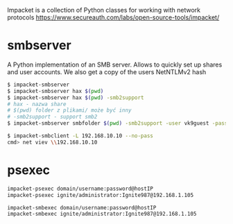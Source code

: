Impacket is a collection of Python classes for working with network protocols
https://www.secureauth.com/labs/open-source-tools/impacket/

# smbserver
A Python implementation of an SMB server. Allows to quickly set up shares and user accounts.
We also get a copy of the users NetNTLMv2 hash
```bash
$ impacket-smbserver
$ impacket-smbserver hax $(pwd)
$ impacket-smbserver hax $(pwd) -smb2support 
# hax - nazwa share 
# $(pwd) folder z plikami/ może być inny 
# -smb2support - support smb2
$ impacket-smbserver smbfolder $(pwd) -smb2support -user vk9guest -password vk9pass

$ impacket-smbclient -L 192.168.10.10 --no-pass
cmd> net viev \\192.168.10.10
```

# psexec
```bash
impacket-psexec domain/username:password@hostIP
impacket-psexec ignite/administrator:Ignite987@192.168.1.105

impacket-smbexec domain/username:password@hostIP
impacket-smbexec ignite/administrator:Ignite987@192.168.1.105